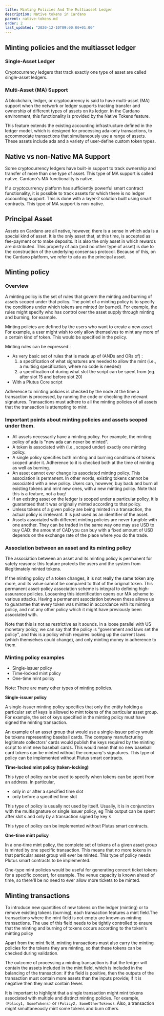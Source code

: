 ```yaml
---
title: Minting Policies And The Multiasset Ledger
description: Native tokens in Cardano
parent: native-tokens.md
order: 2
last_updated: "2020-12-10T09:00:00+01:00"
---
```


## Minting policies and the multiasset ledger

### Single-Asset Ledger

Cryptocurrency ledgers that track exactly one type of asset are called
single-asset ledgers.

### Multi-Asset (MA) Support

A blockchain, ledger, or cryptocurrency is said to have multi-asset (MA)
support when the network or ledger supports tracking transfer and
ownership of different types of assets on its ledger. In the Cardano
environment, this functionality is provided by the Native Tokens
feature.

This feature extends the existing accounting infrastructure defined in
the ledger model, which is designed for processing ada-only
transactions, to accommodate transactions that simultaneously use a
range of assets. These assets include ada and a variety of user-define
custom token types.

## Native vs non-Native MA Support

Some cryptocurrency ledgers have built-in support to track ownership and
transfer of more than one type of asset. This type of MA support is
called native. Cardano's MA functionality is native.

If a cryptocurrency platform has sufficiently powerful smart contract
functionality, it is possible to track assets for which there is no
ledger accounting support. This is done with a layer-2 solution built
using smart contracts. This type of MA support is non-native.

## Principal Asset

Assets on Cardano are all native, however, there is a sense in which ada
is a special kind of asset. It is the only asset that, at this time, is
accepted as fee-payment or to make deposits. It is also the only asset
in which rewards are distributed. This property of ada (and no other
type of asset) is due to the construction of the underlying consensus
protocol. Because of this, on the Cardano platform, we refer to ada as
the principal asset.

## Minting policy

### Overview

A minting policy is the set of rules that govern the minting and burning
of assets scoped under that policy. The point of a minting policy is to
specify the conditions under which tokens are minted (or burned). For
example, the rules might specify who has control over the asset supply
through minting and burning, for example.

Minting policies are defined by the users who want to create a new
asset. For example, a user might wish to only allow themselves to mint
any more of a certain kind of token. This would be specified in the
policy.

Minting rules can be expressed :

-   As very basic set of rules that is made up of (ANDs and ORs of) :
    1.  a specification of what signatures are needed to allow the mint
        (i.e., a multisig specification, where no code is needed)
    2.  a specification of during what slot the script can be spent from
        (eg. after slot 15 and before slot 20)
-   With a Plutus Core script

Adherence to minting policies is checked by the node at the time a
transaction is processed, by running the code or checking the relevant
signatures. Transactions must adhere to all the minting policies of all
assets that the transaction is attempting to mint.

### Important points about minting policies and assets scoped under them.

-   All assets necessarily have a minting policy. For example, the
    minting policy of ada is "new ada can never be minted".
-   A token is associated with (i.e., scoped under) exactly one minting
    policy.
-   A single policy specifies both minting and burning conditions of
    tokens scoped under it. Adherence to it is checked both at the time
    of minting as well as burning.
-   An asset cannot ever change its associated minting policy. This
    association is permanent. In other words, existing tokens cannot be
    associated with a new policy. Users can, however, buy back and burn
    all existing tokens and mint new ones, with a new minting policy.
    Note that this is a feature, not a bug!
-   If an existing asset on the ledger is scoped under a particular
    policy, it is guaranteed that it was originally minted according to
    that policy.
-   Unless tokens of a given policy are being minted in a transaction,
    the actual policy is irrelevant. It is just used as an identifier of
    the asset.
-   Assets associated with different minting policies are never fungible
    with one another. They can be traded in the same way one may use USD
    to buy CAD: the amount of CAD you can buy with a fixed amount of USD
    depends on the exchange rate of the place where you do the trade.

### Association between an asset and its minting policy

The association between an asset and its minting policy is permanent for
safety reasons: this feature protects the users and the system from
illegitimately minted tokens.

If the minting policy of a token changes, it is not really the same
token any more, and its value cannot be compared to that of the original
token. This permanent asset-policy association scheme is integral to
defining high-assurance policies. Loosening this identification opens
our MA scheme to various attacks. Having a permanent association between
these allows us to guarantee that every token was minted in accordance
with its minting policy, and not any other policy which it might have
previously been associated with.

Note that this is not as restrictive as it sounds. In a loose parallel
with US monetary policy, we can say that the policy is "government and
laws set the policy", and this is a policy which requires looking up the
current laws (which themselves could change), and only minting money in
adherence to them.

### Minting policy examples

-   Single-issuer policy
-   Time-locked mint policy
-   One-time mint policy

Note: There are many other types of minting policies.

**Single-issuer policy**

A single-issuer minting policy specifies that only the entity holding a
particular set of keys is allowed to mint tokens of the particular asset
group. For example, the set of keys specified in the minting policy must
have signed the minting transaction.

An example of an asset group that would use a single-issuer policy would
be tokens representing baseball cards. The company manufacturing
legitimate collectors' cards would publish the keys required by the
minting script to mint new baseball cards. This would mean that no new
baseball card tokens can be minted without the company's signatures.
This type of policy can be implemented without Plutus smart contracts.

**Time-locked mint policy (token-locking)**

This type of policy can be used to specify when tokens can be spent from
an address. In particular,

-   only in or after a specified time slot
-   only before a specified time slot

This type of policy is usually not used by itself. Usually, it is in
conjunction with the multisignature or single issuer policy, eg This
output can be spent after slot s and only by a transaction signed by key
k

This type of policy can be implemented without Plutus smart contracts.

**One-time mint policy**

In a one-time mint policy, the complete set of tokens of a given asset
group is minted by one specific transaction. This means that no more
tokens in that particular asset group will ever be minted. This type of
policy needs Plutus smart contracts to be implemented.

One-type mint policies would be useful for generating concert ticket
tokens for a specific concert, for example. The venue capacity is known
ahead of time, so there'll be no need to ever allow more tickets to be
minted.

## Minting transactions

To introduce new quantities of new tokens on the ledger (minting) or to
remove existing tokens (burning), each transaction features a mint
field.The transactions where the mint field is not empty are known as
minting transactions. The use of this field needs to be tightly
controlled to ensure that the minting and burning of tokens occurs
according to the token's minting policy

Apart from the mint field, minting transactions must also carry the
minting policies for the tokens they are minting, so that these tokens
can be checked during validation.

The outcome of processing a minting transaction is that the ledger will
contain the assets included in the mint field, which is included in the
balancing of the transaction: if the field is positive, then the outputs
of the transaction must contain more assets than the inputs provide; if
it is negative then they must contain fewer.

It is important to highlight that a single transaction might mint tokens
associated with multiple and distinct minting policies. For example,
`(Policy1, SomeTokens)` or `(Policy2, SomeOtherTokens)`. Also, a
transaction might simultaneously mint some tokens and burn others.
